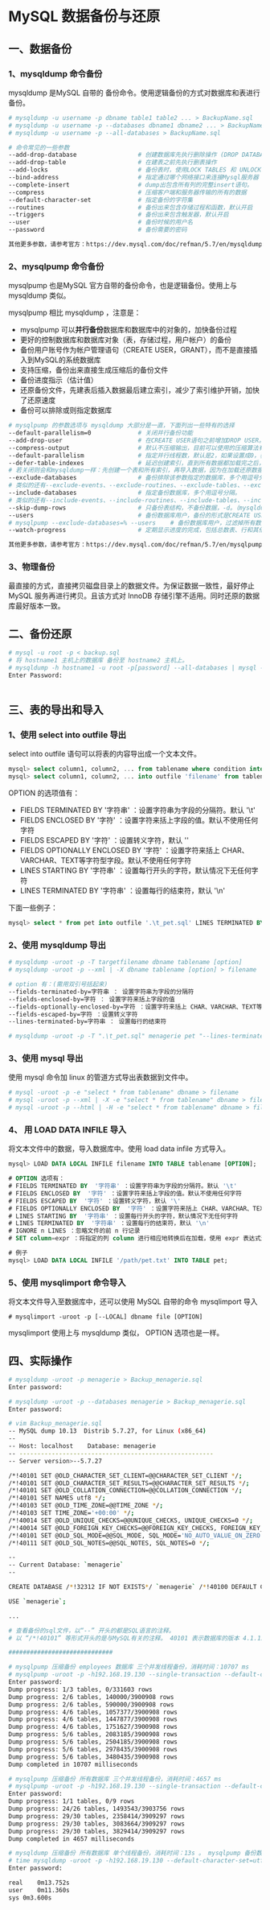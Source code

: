 # MySQL 数据备份与还原

## 一、数据备份

### 1、mysqldump 命令备份

mysqldump 是MySQL 自带的 备份命令。使用逻辑备份的方式对数据库和表进行备份。

```bash
# mysqldump -u username -p dbname table1 table2 ... > BackupName.sql				# 备份一个数据库下的多张表
# mysqldump -u username -p --databases dbname1 dbname2 ... > BackupName.sql			# 备份多个数据库
# mysqldump -u username -p --all-databases > BackupName.sql							# 备份所有数据库

# 命令常见的一些参数
--add-drop-database					# 创建数据库先执行删除操作 (DROP DATABASE IF EXISTS `...`;)
--add-drop-table					# 在建表之前先执行删表操作
--add-locks							# 备份表时，使用LOCK TABLES 和 UNLOCK TABLES。(这个参数不支持并行备份)
--bind-address						# 指定通过哪个网络接口来连接Mysql服务器
--complete-insert					# dump出包含所有列的完整insert语句。
--compress							# 压缩客户端和服务器传输的所有的数据
--default-character-set				# 指定备份的字符集
--routines							# 备份出来包含存储过程和函数，默认开启
--triggers							# 备份出来包含触发器，默认开启
--user								# 备份时候的用户名
--password							# 备份需要的密码

其他更多参数，请参考官方：https://dev.mysql.com/doc/refman/5.7/en/mysqldump.html
```

### 2、mysqlpump 命令备份

mysqlpump 也是MySQL 官方自带的备份命令，也是逻辑备份。使用上与 mysqldump 类似。

mysqlpump 相比 mysqldump ，注意是：

- mysqlpump  可以**并行备份**数据库和数据库中的对象的，加快备份过程
- 更好的控制数据库和数据库对象（表，存储过程，用户帐户）的备份
- 备份用户账号作为帐户管理语句（CREATE USER，GRANT），而不是直接插入到MySQL的系统数据库
- 支持压缩，备份出来直接生成压缩后的备份文件
- 备份进度指示（估计值）
- 还原备份文件，先建表后插入数据最后建立索引，减少了索引维护开销，加快了还原速度
- 备份可以排除或则指定数据库

```bash
# mysqlpump 的参数选项与 mysqldump 大部分是一直，下面列出一些特有的选择
--default-parallelism=0 			# 关闭并行备份功能
--add-drop-user						# 在CREATE USER语句之前增加DROP USER。(这个参数需要和--users一起使用，否者不生效)
--compress-output					# 默认不压缩输出，目前可以使用的压缩算法有 LZ4 和 ZLIB
--default-parallelism				# 指定并行线程数，默认是2，如果设置成0，表示不使用并行备份
--defer-table-indexes				# 延迟创建索引，直到所有数据都加载完之后，再创建索引，默认开启。
# 若关闭则会和mysqldump一样：先创建一个表和所有索引，再导入数据，因为在加载还原数据的时候要维护二级索引的开销，导致效率比较低
--exclude-databases 				# 备份排除该参数指定的数据库，多个用逗号分隔。
# 类似的还有--exclude-events、--exclude-routines、--exclude-tables、--exclude-triggers、--exclude-users
--include-databases					# 指定备份数据库，多个用逗号分隔。
# 类似的还有--include-events、--include-routines、--include-tables、--include-triggers、--include-users
--skip-dump-rows					# 只备份表结构，不备份数据，-d。（mysqldump支持--no-data，mysqlpump不支持--no-data）
--users								# 备份数据库用户，备份的形式是CREATE USER...，GRANT...
# mysqlpump --exclude-databases=% --users    # 备份数据库用户，过滤掉所有数据库
--watch-progress					# 定期显示进度的完成，包括总数表、行和其他对象。该参数默认开启

其他更多参数，请参考官方：https://dev.mysql.com/doc/refman/5.7/en/mysqlpump.html
```

### 3、物理备份

最直接的方式，直接拷贝磁盘目录上的数据文件。为保证数据一致性，最好停止MySQL 服务再进行拷贝。且该方式对 InnoDB 存储引擎不适用。同时还原的数据库最好版本一致。

## 二、备份还原

```bash
# mysql -u root -p < backup.sql
# 将 hostname1 主机上的数据库 备份至 hostname2 主机上。
# mysqldump -h hostname1 -u root -p[password] --all-databases | mysql -h hostname2 -uroot -p
Enter Password:
 
```

## 三、表的导出和导入

### 1、使用 select into outfile 导出

select into outfile 语句可以将表的内容导出成一个文本文件。

```sql
mysql> select column1, column2, ... from tablename where condition into outfile 'filename' [option];
mysql> select column1, column2, ... into outfile 'filename' from tablename where condition [option];
```

OPTION 的选项值有：

- FIELDS TERMINATED BY  '字符串' ：设置字符串为字段的分隔符。默认 '\t'
- FIELDS ENCLOSED BY  '字符' ：设置字符来括上字段的值。默认不使用任何字符
- FIELDS ESCAPED BY  '字符' ：设置转义字符，默认 '\'
- FIELDS OPTIONALLY ENCLOSED BY  '字符' ：设置字符来括上 CHAR、VARCHAR、TEXT等字符型字段。默认不使用任何字符
- LINES STARTING BY  '字符串' ：设置每行开头的字符，默认情况下无任何字符
- LINES TERMINATED BY  '字符串' ：设置每行的结束符，默认 '\n'

下面一些例子：

```sql
mysql> select * from pet into outfile '.\t_pet.sql' LINES TERMINATED BY  '\r\n' 
```

### 2、使用 mysqldump 导出

```bash
# mysqldump -uroot -p -T targetfilename dbname tablename [option]
# mysqldump -uroot -p --xml | -X dbname tablename [option] > filename			# 导出 XML格式

# option 有：(需用双引号括起来)
--fields-terminated-by=字符串 ： 设置字符串为字段的分隔符
--fields-enclosed-by=字符 ： 设置字符来括上字段的值
--fields-optionally-enclosed-by=字符 ：设置字符来括上 CHAR、VARCHAR、TEXT等字符型字段。默认不使用任何字符
--fields-escaped-by=字符 ：设置转义字符
--lines-terminated-by=字符串 ： 设置每行的结束符

# mysqldump -uroot -p -T ".\t_pet.sql" menagerie pet "--lines-terminated-by=\r\n" "--fields-terminated-by=,"
```

### 3、使用 mysql 导出

使用 mysql 命令加 linux 的管道方式导出表数据到文件中。

```bash
# mysql -uroot -p -e "select * from tablename" dbname > filename						# -e 选项可以执行 SQL 语句
# mysql -uroot -p --xml | -X -e "select * from tablename" dbname > filename				# 导出XML格式
# mysql -uroot -p --html | -H -e "select * from tablename" dbname > filename			# 导出HTML格式
```

### 4、 用 LOAD DATA INFILE 导入

将文本文件中的数据，导入数据库中。使用 load data infile 方式导入。

```sql
mysql> LOAD DATA LOCAL INFILE filename INTO TABLE tablename [OPTION];

# OPTION 选项有：
# FIELDS TERMINATED BY  '字符串' ：设置字符串为字段的分隔符。默认 '\t'
# FIELDS ENCLOSED BY  '字符' ：设置字符来括上字段的值。默认不使用任何字符
# FIELDS ESCAPED BY  '字符' ：设置转义字符，默认 '\'
# FIELDS OPTIONALLY ENCLOSED BY  '字符' ：设置字符来括上 CHAR、VARCHAR、TEXT等字符型字段。默认不使用任何字符
# LINES STARTING BY  '字符串' ：设置每行开头的字符，默认情况下无任何字符
# LINES TERMINATED BY  '字符串' ：设置每行的结束符，默认 '\n'
# IGNORE n LINES ：忽略文件的前 n 行记录
# SET column=expr ：将指定的列 column 进行相应地转换后在加载，使用 expr 表达式进行转换

# 例子
mysql> LOAD DATA LOCAL INFILE '/path/pet.txt' INTO TABLE pet;
```

### 5、使用 mysqlimport 命令导入

将文本文件导入至数据库中，还可以使用 MySQL 自带的命令 mysqlimport 导入

```
# mysqlimport -uroot -p [--LOCAL] dbname file [OPTION]
```

mysqlimport 使用上与 mysqldump 类似， OPTION 选项也是一样。

## 四、实际操作

```bash
# mysqldump -uroot -p menagerie > Backup_menagerie.sql						# 只备份表，不备份库
Enter password: 

# mysqldump -uroot -p --databases menagerie > Backup_menagerie.sql			# 备份表也备份库
Enter password: 

# vim Backup_menagerie.sql
-- MySQL dump 10.13  Distrib 5.7.27, for Linux (x86_64)
--
-- Host: localhost    Database: menagerie
-- ------------------------------------------------------
-- Server version>--5.7.27

/*!40101 SET @OLD_CHARACTER_SET_CLIENT=@@CHARACTER_SET_CLIENT */;
/*!40101 SET @OLD_CHARACTER_SET_RESULTS=@@CHARACTER_SET_RESULTS */;
/*!40101 SET @OLD_COLLATION_CONNECTION=@@COLLATION_CONNECTION */;
/*!40101 SET NAMES utf8 */;
/*!40103 SET @OLD_TIME_ZONE=@@TIME_ZONE */;
/*!40103 SET TIME_ZONE='+00:00' */;
/*!40014 SET @OLD_UNIQUE_CHECKS=@@UNIQUE_CHECKS, UNIQUE_CHECKS=0 */;
/*!40014 SET @OLD_FOREIGN_KEY_CHECKS=@@FOREIGN_KEY_CHECKS, FOREIGN_KEY_CHECKS=0 */;
/*!40101 SET @OLD_SQL_MODE=@@SQL_MODE, SQL_MODE='NO_AUTO_VALUE_ON_ZERO' */;
/*!40111 SET @OLD_SQL_NOTES=@@SQL_NOTES, SQL_NOTES=0 */;

--
-- Current Database: `menagerie`
--

CREATE DATABASE /*!32312 IF NOT EXISTS*/ `menagerie` /*!40100 DEFAULT CHARACTER SET latin1 */;

USE `menagerie`;

...

# 查看备份的sql文件，以“--” 开头的都是SQL语言的注释。
# 以 “/*!40101” 等形式开头的是与MySQL有关的注释。 40101 表示数据库的版本 4.1.1。还原时，如果MySQL的版本高于 4.1.1，则 “/*!40101” 和 “*/” 之间的内容被当做SQL命令执行，如果低于这个版本，则内容被当做注释看待。 “/*!32312” 也是类似含义。

#############################

# mysqlpump 压缩备份 employees 数据库 三个并发线程备份，消耗时间：10707 ms
# mysqlpump -uroot -p -h192.168.19.130 --single-transaction --default-character-set=utf8 --compress-output=LZ4 --default-parallelism=3 -B employees > employees_db.sql.lz4
Enter password: 
Dump progress: 1/3 tables, 0/331603 rows
Dump progress: 2/6 tables, 140000/3900908 rows
Dump progress: 2/6 tables, 590000/3900908 rows
Dump progress: 4/6 tables, 1057377/3900908 rows
Dump progress: 4/6 tables, 1447877/3900908 rows
Dump progress: 4/6 tables, 1751627/3900908 rows
Dump progress: 5/6 tables, 2083185/3900908 rows
Dump progress: 5/6 tables, 2504185/3900908 rows
Dump progress: 5/6 tables, 2978435/3900908 rows
Dump progress: 5/6 tables, 3480435/3900908 rows
Dump completed in 10707 milliseconds

# mysqlpump 压缩备份 所有数据库 三个并发线程备份，消耗时间：4657 ms
# mysqlpump -uroot -p -h192.168.19.130 --single-transaction --default-character-set=utf8 --compress-output=LZ4 --default-parallelism=3 --all-databases > all_db.sql.lz4
Enter password: 
Dump progress: 1/1 tables, 0/9 rows
Dump progress: 24/26 tables, 1493543/3903756 rows
Dump progress: 29/30 tables, 2358414/3909297 rows
Dump progress: 29/30 tables, 3083664/3909297 rows
Dump progress: 29/30 tables, 3829414/3909297 rows
Dump completed in 4657 milliseconds

# mysqldump 压缩备份 所有数据库 单个线程备份，消耗时间：13s 。 mysqlpump 备份数量很多时优势明显！
# time mysqldump -uroot -p -h192.168.19.130 --default-character-set=utf8 -P3306 --skip-opt --add-drop-table --create-options  --quick --extended-insert --single-transaction --all-databases | gzip > all.sql.gz
Enter password: 

real	0m13.752s
user	0m11.360s
sys	0m3.600s


```

